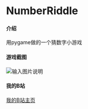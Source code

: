 # NumberRiddle

#### 介绍
用pygame做的一个猜数字小游戏

#### 游戏截图
![输入图片说明](https://gitee.com/tauy/number-riddle/raw/master/screenshot/yxjt.jpg)


#### 我的B站
[我的B站主页](https://space.bilibili.com/502949619)

